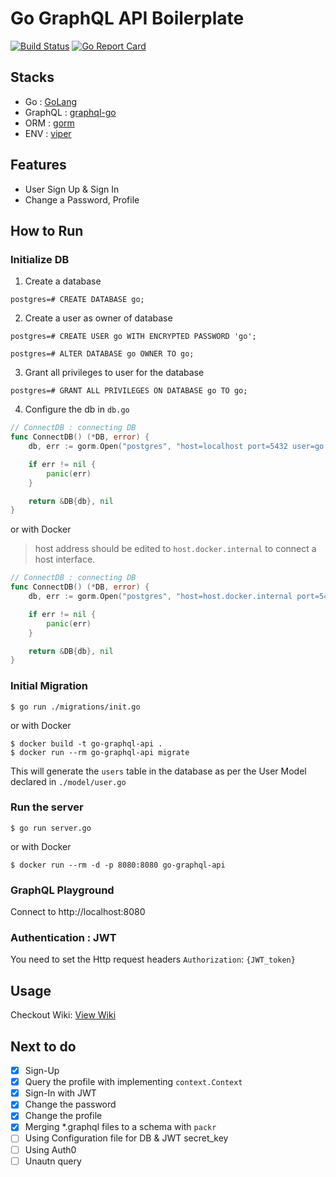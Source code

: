 # Go GraphQL API Boilerplate

[![Build Status](https://travis-ci.org/rakin92/go-gql-starter.svg?branch=master)](https://travis-ci.org/rakin92/go-gql-starter)
[![Go Report Card](https://goreportcard.com/badge/github.com/rakin92/go-gql-starter)](https://goreportcard.com/report/github.com/rakin92/go-gql-starter)

## Stacks

- Go : [GoLang](https://golang.org/)
- GraphQL : [graphql-go](https://github.com/graph-gophers/graphql-go)
- ORM : [gorm](https://github.com/jinzhu/gorm)
- ENV : [viper](https://github.com/spf13/viper)

## Features

- User Sign Up & Sign In
- Change a Password, Profile

## How to Run

### Initialize DB

1. Create a database

```shell
postgres=# CREATE DATABASE go;
```

2. Create a user as owner of database

```shell
postgres=# CREATE USER go WITH ENCRYPTED PASSWORD 'go';

postgres=# ALTER DATABASE go OWNER TO go;
```

3. Grant all privileges to user for the database

```shell
postgres=# GRANT ALL PRIVILEGES ON DATABASE go TO go;
```

4. Configure the db in `db.go`

```go
// ConnectDB : connecting DB
func ConnectDB() (*DB, error) {
	db, err := gorm.Open("postgres", "host=localhost port=5432 user=go dbname=go password=go sslmode=disable")

	if err != nil {
		panic(err)
	}

	return &DB{db}, nil
}
```

or with Docker

> host address should be edited to `host.docker.internal` to connect a host interface.

```go
// ConnectDB : connecting DB
func ConnectDB() (*DB, error) {
	db, err := gorm.Open("postgres", "host=host.docker.internal port=5432 user=go dbname=go password=go sslmode=disable")

	if err != nil {
		panic(err)
	}

	return &DB{db}, nil
}
```

### Initial Migration

```shell
$ go run ./migrations/init.go
```

or with Docker

```
$ docker build -t go-graphql-api .
$ docker run --rm go-graphql-api migrate
```

This will generate the `users` table in the database as per the User Model declared in `./model/user.go`

### Run the server

```shell
$ go run server.go
```

or with Docker

```
$ docker run --rm -d -p 8080:8080 go-graphql-api
```

### GraphQL Playground

Connect to http://localhost:8080

### Authentication : JWT

You need to set the Http request headers `Authorization`: `{JWT_token}`

## Usage

Checkout Wiki: [View Wiki](https://github.com/rakin92/go-gql-starter/wiki)

## Next to do

- [x] Sign-Up
- [x] Query the profile with implementing `context.Context`
- [x] Sign-In with JWT
- [x] Change the password
- [x] Change the profile
- [x] Merging \*.graphql files to a schema with `packr`
- [ ] Using Configuration file for DB & JWT secret_key
- [ ] Using Auth0
- [ ] Unautn query
